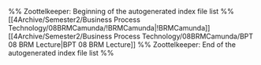 %% Zoottelkeeper: Beginning of the autogenerated index file list  %%
 [[4Archive/Semester2/Business Process Technology/08BRMCamunda/!BRMCamunda|!BRMCamunda]]
 [[4Archive/Semester2/Business Process Technology/08BRMCamunda/BPT 08 BRM Lecture|BPT 08 BRM Lecture]]
%% Zoottelkeeper: End of the autogenerated index file list  %%
